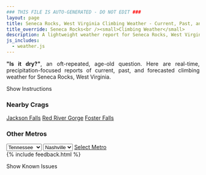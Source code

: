 ```yaml
---
### THIS FILE IS AUTO-GENERATED - DO NOT EDIT ###
layout: page
title: Seneca Rocks, West Virginia Climbing Weather - Current, Past, and Forecasted Report
title_override: Seneca Rocks<br /><small>Climbing Weather</small>
description: A lightweight weather report for Seneca Rocks, West Virginia. Optimized for slow internet connections.
js_includes:
  - weather.js
---
```


<section class="measure center lh-copy f5-ns f6 ph2 mv4" style="text-align: justify;">
<strong>"Is it dry?"</strong>, an oft-repeated, age-old question. Here are real-time,
precipitation-focused reports of current, past, and forecasted climbing weather for Seneca Rocks, West Virginia.
</section>

<p id="settings-toggle" class="mw5 b center tc hover-light-red black-70 pointer">Show Instructions</p>
<section id="settings" class="overflow-hidden" style="display:none;">
    <div class="mv2 ph2 center">
        <div class="fn f6 tc pv2">
            <p class="measure lh-copy center"><strong>Show/hide hourly forecasts</strong> by clicking the desired day.</p>
            <hr class="mw5 p0 mv2 o-60 b0 bt b--light-red light-red bg-light-red">
            <p class="measure lh-copy center"><strong>Current and Past conditions</strong> are measured by the nearest weather station. <strong>Forecast conditions</strong> are calculated and polled separately.</p>
            <hr class="mw5 p0 mv2 o-60 b0 bt b--light-red light-red bg-light-red">
            <p class="measure lh-copy center"><strong>Having issues?</strong> Try <a id="clear-cache" class="no-underline relative fancy-link light-red hover-light-red" href="#">clearing the local cache</a>.</p>
            <hr class="mw5 p0 mv2 o-60 b0 bt b--light-red light-red bg-light-red">
            <p class="measure lh-copy center">Weather data sourced from <a class="no-underline fancy-link relative light-red" target="_blank" href="https://www.weather.gov/documentation/services-web-api">weather.gov</a>.</p>
        </div>
    </div>
</section>
<section id="weather" data-crag="seneca-rocks-west-virginia" class="mv4-ns mv3 ph2 center"></section>
<section id="nearby" class="tc lh-copy">
  <h3>Nearby Crags</h3>
<a class="nowrap no-underline fancy-link relative light-red mh3" href="/crags/jackson-falls-illinois-weather.html">Jackson Falls</a>
<a class="nowrap no-underline fancy-link relative light-red mh3" href="/crags/red-river-gorge-kentucky-weather.html">Red River Gorge</a>
<a class="nowrap no-underline fancy-link relative light-red mh3" href="/crags/foster-falls-tennessee-weather.html">Foster Falls</a>
</section>
<section id="nearby" class="tc lh-copy">
  <h3>Other Metros</h3>
  <select class="ma1 bg-near-white pa2" id="stateSel">
    <option value="Texas">Texas</option>
    <option value="Washington">Washington</option>
    <option value="Colorado">Colorado</option>
    <option value="Tennessee" selected>Tennessee</option>
    <option value="Utah">Utah</option>
    <option value="California">California</option>
  </select>
  <select class="ma1 bg-near-white pa2" id="citySel">
    <option value="Nashville" selected>Nashville</option>
  </select>
  <a id="selectMetro" class="f6 link dim ph3 pv2 ma1 dib white bg-light-red" href="/crags/nashville-tennessee-weather.html">Select Metro</a>
  <script>
    var states = [];
    states["Texas"] = "Austin"
    states["Washington"] = "Seattle"
    states["Colorado"] = "Denver"
    states["Tennessee"] = "Nashville"
    states["Utah"] = "Salt Lake City"
    states["California"] = "San Francisco|Los Angeles"
  </script>
</section>
{% include feedback.html %}
<p id="issues-toggle" class="mw5 b center tc hover-light-red black-70 pointer">Show Known Issues</p>
<section id="issues" class="overflow-hidden tc f6">
</section>

<script>
  var weekly_LWX_14_57 = {"updated":"2022-10-02T08:29:59+00:00","units":"us","forecastGenerator":"BaselineForecastGenerator","generatedAt":"2022-10-02T08:43:01+00:00","updateTime":"2022-10-02T08:29:59+00:00","validTimes":"2022-10-02T02:00:00+00:00/P7DT23H","elevation":{"unitCode":"wmoUnit:m","value":631.8504},"periods":[{"number":1,"name":"Overnight","startTime":"2022-10-02T04:00:00-04:00","endTime":"2022-10-02T06:00:00-04:00","isDaytime":false,"temperature":48,"temperatureUnit":"F","temperatureTrend":null,"windSpeed":"7 mph","windDirection":"NE","icon":"https://api.weather.gov/icons/land/night/rain_showers,90?size=medium","shortForecast":"Rain Showers","detailedForecast":"Rain showers and drizzle and areas of fog. Cloudy, with a low around 48. Northeast wind around 7 mph. Chance of precipitation is 90%. New rainfall amounts between a quarter and half of an inch possible."},{"number":2,"name":"Sunday","startTime":"2022-10-02T06:00:00-04:00","endTime":"2022-10-02T18:00:00-04:00","isDaytime":true,"temperature":50,"temperatureUnit":"F","temperatureTrend":null,"windSpeed":"6 to 13 mph","windDirection":"NE","icon":"https://api.weather.gov/icons/land/day/rain_showers,90/rain_showers,80?size=medium","shortForecast":"Rain Showers","detailedForecast":"Rain showers and areas of fog before 5pm, then patchy fog and scattered rain showers. Cloudy, with a high near 50. Northeast wind 6 to 13 mph, with gusts as high as 23 mph. Chance of precipitation is 90%. New rainfall amounts between three quarters and one inch possible."},{"number":3,"name":"Sunday Night","startTime":"2022-10-02T18:00:00-04:00","endTime":"2022-10-03T06:00:00-04:00","isDaytime":false,"temperature":43,"temperatureUnit":"F","temperatureTrend":null,"windSpeed":"7 to 12 mph","windDirection":"NE","icon":"https://api.weather.gov/icons/land/night/rain_showers,50/rain_showers,30?size=medium","shortForecast":"Patchy Fog","detailedForecast":"Patchy fog and scattered rain showers before 5am. Mostly cloudy, with a low around 43. Northeast wind 7 to 12 mph, with gusts as high as 23 mph. Chance of precipitation is 50%. New rainfall amounts between a tenth and quarter of an inch possible."},{"number":4,"name":"Monday","startTime":"2022-10-03T06:00:00-04:00","endTime":"2022-10-03T18:00:00-04:00","isDaytime":true,"temperature":55,"temperatureUnit":"F","temperatureTrend":null,"windSpeed":"7 to 10 mph","windDirection":"NE","icon":"https://api.weather.gov/icons/land/day/rain_showers,20?size=medium","shortForecast":"Isolated Rain Showers","detailedForecast":"Isolated rain showers after 7am. Partly sunny, with a high near 55. Northeast wind 7 to 10 mph. Chance of precipitation is 20%. New rainfall amounts less than a tenth of an inch possible."},{"number":5,"name":"Monday Night","startTime":"2022-10-03T18:00:00-04:00","endTime":"2022-10-04T06:00:00-04:00","isDaytime":false,"temperature":39,"temperatureUnit":"F","temperatureTrend":null,"windSpeed":"2 to 7 mph","windDirection":"N","icon":"https://api.weather.gov/icons/land/night/rain_showers,20/sct?size=medium","shortForecast":"Isolated Rain Showers then Partly Cloudy","detailedForecast":"Isolated rain showers before 8pm. Partly cloudy, with a low around 39. North wind 2 to 7 mph. Chance of precipitation is 20%."},{"number":6,"name":"Tuesday","startTime":"2022-10-04T06:00:00-04:00","endTime":"2022-10-04T18:00:00-04:00","isDaytime":true,"temperature":55,"temperatureUnit":"F","temperatureTrend":null,"windSpeed":"2 to 7 mph","windDirection":"N","icon":"https://api.weather.gov/icons/land/day/bkn?size=medium","shortForecast":"Partly Sunny","detailedForecast":"Partly sunny, with a high near 55."},{"number":7,"name":"Tuesday Night","startTime":"2022-10-04T18:00:00-04:00","endTime":"2022-10-05T06:00:00-04:00","isDaytime":false,"temperature":38,"temperatureUnit":"F","temperatureTrend":null,"windSpeed":"6 mph","windDirection":"NW","icon":"https://api.weather.gov/icons/land/night/sct?size=medium","shortForecast":"Partly Cloudy","detailedForecast":"Partly cloudy, with a low around 38."},{"number":8,"name":"Wednesday","startTime":"2022-10-05T06:00:00-04:00","endTime":"2022-10-05T18:00:00-04:00","isDaytime":true,"temperature":66,"temperatureUnit":"F","temperatureTrend":null,"windSpeed":"2 to 6 mph","windDirection":"NW","icon":"https://api.weather.gov/icons/land/day/skc?size=medium","shortForecast":"Sunny","detailedForecast":"Sunny, with a high near 66."},{"number":9,"name":"Wednesday Night","startTime":"2022-10-05T18:00:00-04:00","endTime":"2022-10-06T06:00:00-04:00","isDaytime":false,"temperature":43,"temperatureUnit":"F","temperatureTrend":null,"windSpeed":"6 mph","windDirection":"W","icon":"https://api.weather.gov/icons/land/night/few?size=medium","shortForecast":"Mostly Clear","detailedForecast":"Mostly clear, with a low around 43."},{"number":10,"name":"Thursday","startTime":"2022-10-06T06:00:00-04:00","endTime":"2022-10-06T18:00:00-04:00","isDaytime":true,"temperature":70,"temperatureUnit":"F","temperatureTrend":null,"windSpeed":"6 mph","windDirection":"SW","icon":"https://api.weather.gov/icons/land/day/sct?size=medium","shortForecast":"Mostly Sunny","detailedForecast":"Mostly sunny, with a high near 70."},{"number":11,"name":"Thursday Night","startTime":"2022-10-06T18:00:00-04:00","endTime":"2022-10-07T06:00:00-04:00","isDaytime":false,"temperature":47,"temperatureUnit":"F","temperatureTrend":null,"windSpeed":"6 mph","windDirection":"W","icon":"https://api.weather.gov/icons/land/night/sct?size=medium","shortForecast":"Partly Cloudy","detailedForecast":"Partly cloudy, with a low around 47."},{"number":12,"name":"Friday","startTime":"2022-10-07T06:00:00-04:00","endTime":"2022-10-07T18:00:00-04:00","isDaytime":true,"temperature":61,"temperatureUnit":"F","temperatureTrend":null,"windSpeed":"6 to 12 mph","windDirection":"W","icon":"https://api.weather.gov/icons/land/day/sct/rain_showers?size=medium","shortForecast":"Mostly Sunny then Slight Chance Rain Showers","detailedForecast":"A slight chance of rain showers after 2pm. Mostly sunny, with a high near 61."},{"number":13,"name":"Friday Night","startTime":"2022-10-07T18:00:00-04:00","endTime":"2022-10-08T06:00:00-04:00","isDaytime":false,"temperature":37,"temperatureUnit":"F","temperatureTrend":null,"windSpeed":"6 to 10 mph","windDirection":"NW","icon":"https://api.weather.gov/icons/land/night/rain_showers/sct?size=medium","shortForecast":"Slight Chance Rain Showers then Partly Cloudy","detailedForecast":"A slight chance of rain showers before 8pm. Partly cloudy, with a low around 37."},{"number":14,"name":"Saturday","startTime":"2022-10-08T06:00:00-04:00","endTime":"2022-10-08T18:00:00-04:00","isDaytime":true,"temperature":53,"temperatureUnit":"F","temperatureTrend":null,"windSpeed":"6 to 10 mph","windDirection":"NW","icon":"https://api.weather.gov/icons/land/day/sct?size=medium","shortForecast":"Mostly Sunny","detailedForecast":"Mostly sunny, with a high near 53."}]}
  var hourly_LWX_14_57 = {"@context":["https://geojson.org/geojson-ld/geojson-context.jsonld",{"@version":"1.1","wx":"https://api.weather.gov/ontology#","geo":"http://www.opengis.net/ont/geosparql#","unit":"http://codes.wmo.int/common/unit/","@vocab":"https://api.weather.gov/ontology#"}],"type":"Feature","geometry":{"type":"Polygon","coordinates":[[[-79.3972496,38.8393141],[-79.40051389999999,38.8173131],[-79.37227449999999,38.8147678],[-79.36900429999999,38.8367685],[-79.3972496,38.8393141]]]},"properties":{"updated":"2022-10-02T08:29:59+00:00","units":"us","forecastGenerator":"HourlyForecastGenerator","generatedAt":"2022-10-02T08:43:02+00:00","updateTime":"2022-10-02T08:29:59+00:00","validTimes":"2022-10-02T02:00:00+00:00/P7DT23H","elevation":{"unitCode":"wmoUnit:m","value":631.8504},"periods":[{"number":1,"name":"","startTime":"2022-10-02T04:00:00-04:00","endTime":"2022-10-02T05:00:00-04:00","isDaytime":false,"temperature":49,"temperatureUnit":"F","temperatureTrend":null,"windSpeed":"7 mph","windDirection":"NE","icon":"https://api.weather.gov/icons/land/night/rain_showers,90?size=small","shortForecast":"Rain Showers","detailedForecast":""},{"number":2,"name":"","startTime":"2022-10-02T05:00:00-04:00","endTime":"2022-10-02T06:00:00-04:00","isDaytime":false,"temperature":49,"temperatureUnit":"F","temperatureTrend":null,"windSpeed":"6 mph","windDirection":"NE","icon":"https://api.weather.gov/icons/land/night/rain_showers,90?size=small","shortForecast":"Rain Showers","detailedForecast":""},{"number":3,"name":"","startTime":"2022-10-02T06:00:00-04:00","endTime":"2022-10-02T07:00:00-04:00","isDaytime":true,"temperature":48,"temperatureUnit":"F","temperatureTrend":null,"windSpeed":"6 mph","windDirection":"NE","icon":"https://api.weather.gov/icons/land/day/rain_showers,90?size=small","shortForecast":"Rain Showers","detailedForecast":""},{"number":4,"name":"","startTime":"2022-10-02T07:00:00-04:00","endTime":"2022-10-02T08:00:00-04:00","isDaytime":true,"temperature":49,"temperatureUnit":"F","temperatureTrend":null,"windSpeed":"6 mph","windDirection":"NE","icon":"https://api.weather.gov/icons/land/day/rain_showers,90?size=small","shortForecast":"Rain Showers","detailedForecast":""},{"number":5,"name":"","startTime":"2022-10-02T08:00:00-04:00","endTime":"2022-10-02T09:00:00-04:00","isDaytime":true,"temperature":49,"temperatureUnit":"F","temperatureTrend":null,"windSpeed":"8 mph","windDirection":"NE","icon":"https://api.weather.gov/icons/land/day/rain_showers,90?size=small","shortForecast":"Rain Showers","detailedForecast":""},{"number":6,"name":"","startTime":"2022-10-02T09:00:00-04:00","endTime":"2022-10-02T10:00:00-04:00","isDaytime":true,"temperature":49,"temperatureUnit":"F","temperatureTrend":null,"windSpeed":"9 mph","windDirection":"NE","icon":"https://api.weather.gov/icons/land/day/rain_showers,90?size=small","shortForecast":"Rain Showers","detailedForecast":""},{"number":7,"name":"","startTime":"2022-10-02T10:00:00-04:00","endTime":"2022-10-02T11:00:00-04:00","isDaytime":true,"temperature":50,"temperatureUnit":"F","temperatureTrend":null,"windSpeed":"10 mph","windDirection":"NE","icon":"https://api.weather.gov/icons/land/day/rain_showers,90?size=small","shortForecast":"Rain Showers","detailedForecast":""},{"number":8,"name":"","startTime":"2022-10-02T11:00:00-04:00","endTime":"2022-10-02T12:00:00-04:00","isDaytime":true,"temperature":50,"temperatureUnit":"F","temperatureTrend":null,"windSpeed":"12 mph","windDirection":"NE","icon":"https://api.weather.gov/icons/land/day/rain_showers,80?size=small","shortForecast":"Rain Showers","detailedForecast":""},{"number":9,"name":"","startTime":"2022-10-02T12:00:00-04:00","endTime":"2022-10-02T13:00:00-04:00","isDaytime":true,"temperature":50,"temperatureUnit":"F","temperatureTrend":null,"windSpeed":"13 mph","windDirection":"NE","icon":"https://api.weather.gov/icons/land/day/rain_showers,80?size=small","shortForecast":"Rain Showers","detailedForecast":""},{"number":10,"name":"","startTime":"2022-10-02T13:00:00-04:00","endTime":"2022-10-02T14:00:00-04:00","isDaytime":true,"temperature":50,"temperatureUnit":"F","temperatureTrend":null,"windSpeed":"13 mph","windDirection":"NE","icon":"https://api.weather.gov/icons/land/day/rain_showers,80?size=small","shortForecast":"Rain Showers","detailedForecast":""},{"number":11,"name":"","startTime":"2022-10-02T14:00:00-04:00","endTime":"2022-10-02T15:00:00-04:00","isDaytime":true,"temperature":49,"temperatureUnit":"F","temperatureTrend":null,"windSpeed":"13 mph","windDirection":"NE","icon":"https://api.weather.gov/icons/land/day/rain_showers,80?size=small","shortForecast":"Rain Showers","detailedForecast":""},{"number":12,"name":"","startTime":"2022-10-02T15:00:00-04:00","endTime":"2022-10-02T16:00:00-04:00","isDaytime":true,"temperature":49,"temperatureUnit":"F","temperatureTrend":null,"windSpeed":"13 mph","windDirection":"NE","icon":"https://api.weather.gov/icons/land/day/rain_showers,70?size=small","shortForecast":"Chance Rain Showers","detailedForecast":""},{"number":13,"name":"","startTime":"2022-10-02T16:00:00-04:00","endTime":"2022-10-02T17:00:00-04:00","isDaytime":true,"temperature":50,"temperatureUnit":"F","temperatureTrend":null,"windSpeed":"13 mph","windDirection":"NE","icon":"https://api.weather.gov/icons/land/day/rain_showers,60?size=small","shortForecast":"Chance Rain Showers","detailedForecast":""},{"number":14,"name":"","startTime":"2022-10-02T17:00:00-04:00","endTime":"2022-10-02T18:00:00-04:00","isDaytime":true,"temperature":49,"temperatureUnit":"F","temperatureTrend":null,"windSpeed":"13 mph","windDirection":"NE","icon":"https://api.weather.gov/icons/land/day/rain_showers,50?size=small","shortForecast":"Patchy Fog","detailedForecast":""},{"number":15,"name":"","startTime":"2022-10-02T18:00:00-04:00","endTime":"2022-10-02T19:00:00-04:00","isDaytime":false,"temperature":50,"temperatureUnit":"F","temperatureTrend":null,"windSpeed":"12 mph","windDirection":"NE","icon":"https://api.weather.gov/icons/land/night/rain_showers?size=small","shortForecast":"Patchy Fog","detailedForecast":""},{"number":16,"name":"","startTime":"2022-10-02T19:00:00-04:00","endTime":"2022-10-02T20:00:00-04:00","isDaytime":false,"temperature":48,"temperatureUnit":"F","temperatureTrend":null,"windSpeed":"10 mph","windDirection":"NE","icon":"https://api.weather.gov/icons/land/night/rain_showers?size=small","shortForecast":"Patchy Fog","detailedForecast":""},{"number":17,"name":"","startTime":"2022-10-02T20:00:00-04:00","endTime":"2022-10-02T21:00:00-04:00","isDaytime":false,"temperature":48,"temperatureUnit":"F","temperatureTrend":null,"windSpeed":"10 mph","windDirection":"NE","icon":"https://api.weather.gov/icons/land/night/rain_showers?size=small","shortForecast":"Patchy Fog","detailedForecast":""},{"number":18,"name":"","startTime":"2022-10-02T21:00:00-04:00","endTime":"2022-10-02T22:00:00-04:00","isDaytime":false,"temperature":46,"temperatureUnit":"F","temperatureTrend":null,"windSpeed":"9 mph","windDirection":"NE","icon":"https://api.weather.gov/icons/land/night/rain_showers?size=small","shortForecast":"Patchy Fog","detailedForecast":""},{"number":19,"name":"","startTime":"2022-10-02T22:00:00-04:00","endTime":"2022-10-02T23:00:00-04:00","isDaytime":false,"temperature":47,"temperatureUnit":"F","temperatureTrend":null,"windSpeed":"9 mph","windDirection":"NE","icon":"https://api.weather.gov/icons/land/night/rain_showers?size=small","shortForecast":"Patchy Fog","detailedForecast":""},{"number":20,"name":"","startTime":"2022-10-02T23:00:00-04:00","endTime":"2022-10-03T00:00:00-04:00","isDaytime":false,"temperature":47,"temperatureUnit":"F","temperatureTrend":null,"windSpeed":"9 mph","windDirection":"NE","icon":"https://api.weather.gov/icons/land/night/rain_showers?size=small","shortForecast":"Patchy Fog","detailedForecast":""},{"number":21,"name":"","startTime":"2022-10-03T00:00:00-04:00","endTime":"2022-10-03T01:00:00-04:00","isDaytime":false,"temperature":46,"temperatureUnit":"F","temperatureTrend":null,"windSpeed":"9 mph","windDirection":"NE","icon":"https://api.weather.gov/icons/land/night/rain_showers?size=small","shortForecast":"Patchy Fog","detailedForecast":""},{"number":22,"name":"","startTime":"2022-10-03T01:00:00-04:00","endTime":"2022-10-03T02:00:00-04:00","isDaytime":false,"temperature":46,"temperatureUnit":"F","temperatureTrend":null,"windSpeed":"8 mph","windDirection":"NE","icon":"https://api.weather.gov/icons/land/night/rain_showers?size=small","shortForecast":"Patchy Fog","detailedForecast":""},{"number":23,"name":"","startTime":"2022-10-03T02:00:00-04:00","endTime":"2022-10-03T03:00:00-04:00","isDaytime":false,"temperature":45,"temperatureUnit":"F","temperatureTrend":null,"windSpeed":"8 mph","windDirection":"NE","icon":"https://api.weather.gov/icons/land/night/rain_showers?size=small","shortForecast":"Patchy Fog","detailedForecast":""},{"number":24,"name":"","startTime":"2022-10-03T03:00:00-04:00","endTime":"2022-10-03T04:00:00-04:00","isDaytime":false,"temperature":44,"temperatureUnit":"F","temperatureTrend":null,"windSpeed":"7 mph","windDirection":"NE","icon":"https://api.weather.gov/icons/land/night/rain_showers?size=small","shortForecast":"Isolated Rain Showers","detailedForecast":""},{"number":25,"name":"","startTime":"2022-10-03T04:00:00-04:00","endTime":"2022-10-03T05:00:00-04:00","isDaytime":false,"temperature":44,"temperatureUnit":"F","temperatureTrend":null,"windSpeed":"7 mph","windDirection":"NE","icon":"https://api.weather.gov/icons/land/night/rain_showers?size=small","shortForecast":"Isolated Rain Showers","detailedForecast":""},{"number":26,"name":"","startTime":"2022-10-03T05:00:00-04:00","endTime":"2022-10-03T06:00:00-04:00","isDaytime":false,"temperature":43,"temperatureUnit":"F","temperatureTrend":null,"windSpeed":"7 mph","windDirection":"NE","icon":"https://api.weather.gov/icons/land/night/bkn?size=small","shortForecast":"Mostly Cloudy","detailedForecast":""},{"number":27,"name":"","startTime":"2022-10-03T06:00:00-04:00","endTime":"2022-10-03T07:00:00-04:00","isDaytime":true,"temperature":44,"temperatureUnit":"F","temperatureTrend":null,"windSpeed":"7 mph","windDirection":"NE","icon":"https://api.weather.gov/icons/land/day/bkn?size=small","shortForecast":"Partly Sunny","detailedForecast":""},{"number":28,"name":"","startTime":"2022-10-03T07:00:00-04:00","endTime":"2022-10-03T08:00:00-04:00","isDaytime":true,"temperature":43,"temperatureUnit":"F","temperatureTrend":null,"windSpeed":"7 mph","windDirection":"NE","icon":"https://api.weather.gov/icons/land/day/rain_showers?size=small","shortForecast":"Isolated Rain Showers","detailedForecast":""},{"number":29,"name":"","startTime":"2022-10-03T08:00:00-04:00","endTime":"2022-10-03T09:00:00-04:00","isDaytime":true,"temperature":43,"temperatureUnit":"F","temperatureTrend":null,"windSpeed":"7 mph","windDirection":"NE","icon":"https://api.weather.gov/icons/land/day/rain_showers?size=small","shortForecast":"Isolated Rain Showers","detailedForecast":""},{"number":30,"name":"","startTime":"2022-10-03T09:00:00-04:00","endTime":"2022-10-03T10:00:00-04:00","isDaytime":true,"temperature":45,"temperatureUnit":"F","temperatureTrend":null,"windSpeed":"7 mph","windDirection":"NE","icon":"https://api.weather.gov/icons/land/day/rain_showers?size=small","shortForecast":"Isolated Rain Showers","detailedForecast":""},{"number":31,"name":"","startTime":"2022-10-03T10:00:00-04:00","endTime":"2022-10-03T11:00:00-04:00","isDaytime":true,"temperature":48,"temperatureUnit":"F","temperatureTrend":null,"windSpeed":"7 mph","windDirection":"NE","icon":"https://api.weather.gov/icons/land/day/rain_showers?size=small","shortForecast":"Isolated Rain Showers","detailedForecast":""},{"number":32,"name":"","startTime":"2022-10-03T11:00:00-04:00","endTime":"2022-10-03T12:00:00-04:00","isDaytime":true,"temperature":51,"temperatureUnit":"F","temperatureTrend":null,"windSpeed":"8 mph","windDirection":"NE","icon":"https://api.weather.gov/icons/land/day/rain_showers?size=small","shortForecast":"Isolated Rain Showers","detailedForecast":""},{"number":33,"name":"","startTime":"2022-10-03T12:00:00-04:00","endTime":"2022-10-03T13:00:00-04:00","isDaytime":true,"temperature":53,"temperatureUnit":"F","temperatureTrend":null,"windSpeed":"9 mph","windDirection":"NE","icon":"https://api.weather.gov/icons/land/day/rain_showers?size=small","shortForecast":"Isolated Rain Showers","detailedForecast":""},{"number":34,"name":"","startTime":"2022-10-03T13:00:00-04:00","endTime":"2022-10-03T14:00:00-04:00","isDaytime":true,"temperature":54,"temperatureUnit":"F","temperatureTrend":null,"windSpeed":"9 mph","windDirection":"NE","icon":"https://api.weather.gov/icons/land/day/rain_showers?size=small","shortForecast":"Isolated Rain Showers","detailedForecast":""},{"number":35,"name":"","startTime":"2022-10-03T14:00:00-04:00","endTime":"2022-10-03T15:00:00-04:00","isDaytime":true,"temperature":55,"temperatureUnit":"F","temperatureTrend":null,"windSpeed":"10 mph","windDirection":"NE","icon":"https://api.weather.gov/icons/land/day/rain_showers?size=small","shortForecast":"Isolated Rain Showers","detailedForecast":""},{"number":36,"name":"","startTime":"2022-10-03T15:00:00-04:00","endTime":"2022-10-03T16:00:00-04:00","isDaytime":true,"temperature":55,"temperatureUnit":"F","temperatureTrend":null,"windSpeed":"9 mph","windDirection":"NE","icon":"https://api.weather.gov/icons/land/day/rain_showers?size=small","shortForecast":"Isolated Rain Showers","detailedForecast":""},{"number":37,"name":"","startTime":"2022-10-03T16:00:00-04:00","endTime":"2022-10-03T17:00:00-04:00","isDaytime":true,"temperature":55,"temperatureUnit":"F","temperatureTrend":null,"windSpeed":"9 mph","windDirection":"NE","icon":"https://api.weather.gov/icons/land/day/rain_showers?size=small","shortForecast":"Isolated Rain Showers","detailedForecast":""},{"number":38,"name":"","startTime":"2022-10-03T17:00:00-04:00","endTime":"2022-10-03T18:00:00-04:00","isDaytime":true,"temperature":54,"temperatureUnit":"F","temperatureTrend":null,"windSpeed":"8 mph","windDirection":"NE","icon":"https://api.weather.gov/icons/land/day/rain_showers?size=small","shortForecast":"Isolated Rain Showers","detailedForecast":""},{"number":39,"name":"","startTime":"2022-10-03T18:00:00-04:00","endTime":"2022-10-03T19:00:00-04:00","isDaytime":false,"temperature":52,"temperatureUnit":"F","temperatureTrend":null,"windSpeed":"7 mph","windDirection":"NE","icon":"https://api.weather.gov/icons/land/night/rain_showers?size=small","shortForecast":"Isolated Rain Showers","detailedForecast":""},{"number":40,"name":"","startTime":"2022-10-03T19:00:00-04:00","endTime":"2022-10-03T20:00:00-04:00","isDaytime":false,"temperature":49,"temperatureUnit":"F","temperatureTrend":null,"windSpeed":"6 mph","windDirection":"NE","icon":"https://api.weather.gov/icons/land/night/rain_showers?size=small","shortForecast":"Isolated Rain Showers","detailedForecast":""},{"number":41,"name":"","startTime":"2022-10-03T20:00:00-04:00","endTime":"2022-10-03T21:00:00-04:00","isDaytime":false,"temperature":46,"temperatureUnit":"F","temperatureTrend":null,"windSpeed":"5 mph","windDirection":"NE","icon":"https://api.weather.gov/icons/land/night/sct?size=small","shortForecast":"Partly Cloudy","detailedForecast":""},{"number":42,"name":"","startTime":"2022-10-03T21:00:00-04:00","endTime":"2022-10-03T22:00:00-04:00","isDaytime":false,"temperature":44,"temperatureUnit":"F","temperatureTrend":null,"windSpeed":"3 mph","windDirection":"NE","icon":"https://api.weather.gov/icons/land/night/sct?size=small","shortForecast":"Partly Cloudy","detailedForecast":""},{"number":43,"name":"","startTime":"2022-10-03T22:00:00-04:00","endTime":"2022-10-03T23:00:00-04:00","isDaytime":false,"temperature":43,"temperatureUnit":"F","temperatureTrend":null,"windSpeed":"3 mph","windDirection":"NE","icon":"https://api.weather.gov/icons/land/night/sct?size=small","shortForecast":"Partly Cloudy","detailedForecast":""},{"number":44,"name":"","startTime":"2022-10-03T23:00:00-04:00","endTime":"2022-10-04T00:00:00-04:00","isDaytime":false,"temperature":42,"temperatureUnit":"F","temperatureTrend":null,"windSpeed":"3 mph","windDirection":"NE","icon":"https://api.weather.gov/icons/land/night/sct?size=small","shortForecast":"Partly Cloudy","detailedForecast":""},{"number":45,"name":"","startTime":"2022-10-04T00:00:00-04:00","endTime":"2022-10-04T01:00:00-04:00","isDaytime":false,"temperature":41,"temperatureUnit":"F","temperatureTrend":null,"windSpeed":"2 mph","windDirection":"N","icon":"https://api.weather.gov/icons/land/night/sct?size=small","shortForecast":"Partly Cloudy","detailedForecast":""},{"number":46,"name":"","startTime":"2022-10-04T01:00:00-04:00","endTime":"2022-10-04T02:00:00-04:00","isDaytime":false,"temperature":40,"temperatureUnit":"F","temperatureTrend":null,"windSpeed":"2 mph","windDirection":"N","icon":"https://api.weather.gov/icons/land/night/sct?size=small","shortForecast":"Partly Cloudy","detailedForecast":""},{"number":47,"name":"","startTime":"2022-10-04T02:00:00-04:00","endTime":"2022-10-04T03:00:00-04:00","isDaytime":false,"temperature":40,"temperatureUnit":"F","temperatureTrend":null,"windSpeed":"2 mph","windDirection":"N","icon":"https://api.weather.gov/icons/land/night/sct?size=small","shortForecast":"Partly Cloudy","detailedForecast":""},{"number":48,"name":"","startTime":"2022-10-04T03:00:00-04:00","endTime":"2022-10-04T04:00:00-04:00","isDaytime":false,"temperature":39,"temperatureUnit":"F","temperatureTrend":null,"windSpeed":"2 mph","windDirection":"N","icon":"https://api.weather.gov/icons/land/night/sct?size=small","shortForecast":"Partly Cloudy","detailedForecast":""},{"number":49,"name":"","startTime":"2022-10-04T04:00:00-04:00","endTime":"2022-10-04T05:00:00-04:00","isDaytime":false,"temperature":39,"temperatureUnit":"F","temperatureTrend":null,"windSpeed":"2 mph","windDirection":"N","icon":"https://api.weather.gov/icons/land/night/bkn?size=small","shortForecast":"Mostly Cloudy","detailedForecast":""},{"number":50,"name":"","startTime":"2022-10-04T05:00:00-04:00","endTime":"2022-10-04T06:00:00-04:00","isDaytime":false,"temperature":39,"temperatureUnit":"F","temperatureTrend":null,"windSpeed":"2 mph","windDirection":"N","icon":"https://api.weather.gov/icons/land/night/bkn?size=small","shortForecast":"Mostly Cloudy","detailedForecast":""},{"number":51,"name":"","startTime":"2022-10-04T06:00:00-04:00","endTime":"2022-10-04T07:00:00-04:00","isDaytime":true,"temperature":39,"temperatureUnit":"F","temperatureTrend":null,"windSpeed":"2 mph","windDirection":"N","icon":"https://api.weather.gov/icons/land/day/bkn?size=small","shortForecast":"Partly Sunny","detailedForecast":""},{"number":52,"name":"","startTime":"2022-10-04T07:00:00-04:00","endTime":"2022-10-04T08:00:00-04:00","isDaytime":true,"temperature":39,"temperatureUnit":"F","temperatureTrend":null,"windSpeed":"2 mph","windDirection":"N","icon":"https://api.weather.gov/icons/land/day/bkn?size=small","shortForecast":"Partly Sunny","detailedForecast":""},{"number":53,"name":"","startTime":"2022-10-04T08:00:00-04:00","endTime":"2022-10-04T09:00:00-04:00","isDaytime":true,"temperature":40,"temperatureUnit":"F","temperatureTrend":null,"windSpeed":"2 mph","windDirection":"N","icon":"https://api.weather.gov/icons/land/day/bkn?size=small","shortForecast":"Partly Sunny","detailedForecast":""},{"number":54,"name":"","startTime":"2022-10-04T09:00:00-04:00","endTime":"2022-10-04T10:00:00-04:00","isDaytime":true,"temperature":44,"temperatureUnit":"F","temperatureTrend":null,"windSpeed":"3 mph","windDirection":"N","icon":"https://api.weather.gov/icons/land/day/bkn?size=small","shortForecast":"Partly Sunny","detailedForecast":""},{"number":55,"name":"","startTime":"2022-10-04T10:00:00-04:00","endTime":"2022-10-04T11:00:00-04:00","isDaytime":true,"temperature":49,"temperatureUnit":"F","temperatureTrend":null,"windSpeed":"6 mph","windDirection":"N","icon":"https://api.weather.gov/icons/land/day/bkn?size=small","shortForecast":"Partly Sunny","detailedForecast":""},{"number":56,"name":"","startTime":"2022-10-04T11:00:00-04:00","endTime":"2022-10-04T12:00:00-04:00","isDaytime":true,"temperature":53,"temperatureUnit":"F","temperatureTrend":null,"windSpeed":"7 mph","windDirection":"N","icon":"https://api.weather.gov/icons/land/day/bkn?size=small","shortForecast":"Partly Sunny","detailedForecast":""},{"number":57,"name":"","startTime":"2022-10-04T12:00:00-04:00","endTime":"2022-10-04T13:00:00-04:00","isDaytime":true,"temperature":55,"temperatureUnit":"F","temperatureTrend":null,"windSpeed":"7 mph","windDirection":"N","icon":"https://api.weather.gov/icons/land/day/bkn?size=small","shortForecast":"Partly Sunny","detailedForecast":""},{"number":58,"name":"","startTime":"2022-10-04T13:00:00-04:00","endTime":"2022-10-04T14:00:00-04:00","isDaytime":true,"temperature":55,"temperatureUnit":"F","temperatureTrend":null,"windSpeed":"7 mph","windDirection":"N","icon":"https://api.weather.gov/icons/land/day/bkn?size=small","shortForecast":"Partly Sunny","detailedForecast":""},{"number":59,"name":"","startTime":"2022-10-04T14:00:00-04:00","endTime":"2022-10-04T15:00:00-04:00","isDaytime":true,"temperature":55,"temperatureUnit":"F","temperatureTrend":null,"windSpeed":"7 mph","windDirection":"N","icon":"https://api.weather.gov/icons/land/day/bkn?size=small","shortForecast":"Partly Sunny","detailedForecast":""},{"number":60,"name":"","startTime":"2022-10-04T15:00:00-04:00","endTime":"2022-10-04T16:00:00-04:00","isDaytime":true,"temperature":55,"temperatureUnit":"F","temperatureTrend":null,"windSpeed":"7 mph","windDirection":"N","icon":"https://api.weather.gov/icons/land/day/bkn?size=small","shortForecast":"Partly Sunny","detailedForecast":""},{"number":61,"name":"","startTime":"2022-10-04T16:00:00-04:00","endTime":"2022-10-04T17:00:00-04:00","isDaytime":true,"temperature":55,"temperatureUnit":"F","temperatureTrend":null,"windSpeed":"7 mph","windDirection":"N","icon":"https://api.weather.gov/icons/land/day/bkn?size=small","shortForecast":"Partly Sunny","detailedForecast":""},{"number":62,"name":"","startTime":"2022-10-04T17:00:00-04:00","endTime":"2022-10-04T18:00:00-04:00","isDaytime":true,"temperature":55,"temperatureUnit":"F","temperatureTrend":null,"windSpeed":"7 mph","windDirection":"N","icon":"https://api.weather.gov/icons/land/day/sct?size=small","shortForecast":"Mostly Sunny","detailedForecast":""},{"number":63,"name":"","startTime":"2022-10-04T18:00:00-04:00","endTime":"2022-10-04T19:00:00-04:00","isDaytime":false,"temperature":55,"temperatureUnit":"F","temperatureTrend":null,"windSpeed":"6 mph","windDirection":"N","icon":"https://api.weather.gov/icons/land/night/sct?size=small","shortForecast":"Partly Cloudy","detailedForecast":""},{"number":64,"name":"","startTime":"2022-10-04T19:00:00-04:00","endTime":"2022-10-04T20:00:00-04:00","isDaytime":false,"temperature":54,"temperatureUnit":"F","temperatureTrend":null,"windSpeed":"5 mph","windDirection":"NW","icon":"https://api.weather.gov/icons/land/night/sct?size=small","shortForecast":"Partly Cloudy","detailedForecast":""},{"number":65,"name":"","startTime":"2022-10-04T20:00:00-04:00","endTime":"2022-10-04T21:00:00-04:00","isDaytime":false,"temperature":51,"temperatureUnit":"F","temperatureTrend":null,"windSpeed":"3 mph","windDirection":"NW","icon":"https://api.weather.gov/icons/land/night/sct?size=small","shortForecast":"Partly Cloudy","detailedForecast":""},{"number":66,"name":"","startTime":"2022-10-04T21:00:00-04:00","endTime":"2022-10-04T22:00:00-04:00","isDaytime":false,"temperature":49,"temperatureUnit":"F","temperatureTrend":null,"windSpeed":"3 mph","windDirection":"NW","icon":"https://api.weather.gov/icons/land/night/sct?size=small","shortForecast":"Partly Cloudy","detailedForecast":""},{"number":67,"name":"","startTime":"2022-10-04T22:00:00-04:00","endTime":"2022-10-04T23:00:00-04:00","isDaytime":false,"temperature":47,"temperatureUnit":"F","temperatureTrend":null,"windSpeed":"3 mph","windDirection":"NW","icon":"https://api.weather.gov/icons/land/night/sct?size=small","shortForecast":"Partly Cloudy","detailedForecast":""},{"number":68,"name":"","startTime":"2022-10-04T23:00:00-04:00","endTime":"2022-10-05T00:00:00-04:00","isDaytime":false,"temperature":45,"temperatureUnit":"F","temperatureTrend":null,"windSpeed":"3 mph","windDirection":"NW","icon":"https://api.weather.gov/icons/land/night/sct?size=small","shortForecast":"Partly Cloudy","detailedForecast":""},{"number":69,"name":"","startTime":"2022-10-05T00:00:00-04:00","endTime":"2022-10-05T01:00:00-04:00","isDaytime":false,"temperature":43,"temperatureUnit":"F","temperatureTrend":null,"windSpeed":"3 mph","windDirection":"NW","icon":"https://api.weather.gov/icons/land/night/sct?size=small","shortForecast":"Partly Cloudy","detailedForecast":""},{"number":70,"name":"","startTime":"2022-10-05T01:00:00-04:00","endTime":"2022-10-05T02:00:00-04:00","isDaytime":false,"temperature":42,"temperatureUnit":"F","temperatureTrend":null,"windSpeed":"3 mph","windDirection":"NW","icon":"https://api.weather.gov/icons/land/night/few?size=small","shortForecast":"Mostly Clear","detailedForecast":""},{"number":71,"name":"","startTime":"2022-10-05T02:00:00-04:00","endTime":"2022-10-05T03:00:00-04:00","isDaytime":false,"temperature":41,"temperatureUnit":"F","temperatureTrend":null,"windSpeed":"3 mph","windDirection":"NW","icon":"https://api.weather.gov/icons/land/night/few?size=small","shortForecast":"Mostly Clear","detailedForecast":""},{"number":72,"name":"","startTime":"2022-10-05T03:00:00-04:00","endTime":"2022-10-05T04:00:00-04:00","isDaytime":false,"temperature":40,"temperatureUnit":"F","temperatureTrend":null,"windSpeed":"3 mph","windDirection":"NW","icon":"https://api.weather.gov/icons/land/night/few?size=small","shortForecast":"Mostly Clear","detailedForecast":""},{"number":73,"name":"","startTime":"2022-10-05T04:00:00-04:00","endTime":"2022-10-05T05:00:00-04:00","isDaytime":false,"temperature":39,"temperatureUnit":"F","temperatureTrend":null,"windSpeed":"3 mph","windDirection":"NW","icon":"https://api.weather.gov/icons/land/night/few?size=small","shortForecast":"Mostly Clear","detailedForecast":""},{"number":74,"name":"","startTime":"2022-10-05T05:00:00-04:00","endTime":"2022-10-05T06:00:00-04:00","isDaytime":false,"temperature":40,"temperatureUnit":"F","temperatureTrend":null,"windSpeed":"3 mph","windDirection":"NW","icon":"https://api.weather.gov/icons/land/night/few?size=small","shortForecast":"Mostly Clear","detailedForecast":""},{"number":75,"name":"","startTime":"2022-10-05T06:00:00-04:00","endTime":"2022-10-05T07:00:00-04:00","isDaytime":true,"temperature":39,"temperatureUnit":"F","temperatureTrend":null,"windSpeed":"5 mph","windDirection":"NW","icon":"https://api.weather.gov/icons/land/day/few?size=small","shortForecast":"Sunny","detailedForecast":""},{"number":76,"name":"","startTime":"2022-10-05T07:00:00-04:00","endTime":"2022-10-05T08:00:00-04:00","isDaytime":true,"temperature":39,"temperatureUnit":"F","temperatureTrend":null,"windSpeed":"5 mph","windDirection":"W","icon":"https://api.weather.gov/icons/land/day/skc?size=small","shortForecast":"Sunny","detailedForecast":""},{"number":77,"name":"","startTime":"2022-10-05T08:00:00-04:00","endTime":"2022-10-05T09:00:00-04:00","isDaytime":true,"temperature":41,"temperatureUnit":"F","temperatureTrend":null,"windSpeed":"2 mph","windDirection":"NW","icon":"https://api.weather.gov/icons/land/day/skc?size=small","shortForecast":"Sunny","detailedForecast":""},{"number":78,"name":"","startTime":"2022-10-05T09:00:00-04:00","endTime":"2022-10-05T10:00:00-04:00","isDaytime":true,"temperature":46,"temperatureUnit":"F","temperatureTrend":null,"windSpeed":"3 mph","windDirection":"NW","icon":"https://api.weather.gov/icons/land/day/skc?size=small","shortForecast":"Sunny","detailedForecast":""},{"number":79,"name":"","startTime":"2022-10-05T10:00:00-04:00","endTime":"2022-10-05T11:00:00-04:00","isDaytime":true,"temperature":52,"temperatureUnit":"F","temperatureTrend":null,"windSpeed":"5 mph","windDirection":"NW","icon":"https://api.weather.gov/icons/land/day/skc?size=small","shortForecast":"Sunny","detailedForecast":""},{"number":80,"name":"","startTime":"2022-10-05T11:00:00-04:00","endTime":"2022-10-05T12:00:00-04:00","isDaytime":true,"temperature":58,"temperatureUnit":"F","temperatureTrend":null,"windSpeed":"6 mph","windDirection":"NW","icon":"https://api.weather.gov/icons/land/day/skc?size=small","shortForecast":"Sunny","detailedForecast":""},{"number":81,"name":"","startTime":"2022-10-05T12:00:00-04:00","endTime":"2022-10-05T13:00:00-04:00","isDaytime":true,"temperature":62,"temperatureUnit":"F","temperatureTrend":null,"windSpeed":"6 mph","windDirection":"NW","icon":"https://api.weather.gov/icons/land/day/skc?size=small","shortForecast":"Sunny","detailedForecast":""},{"number":82,"name":"","startTime":"2022-10-05T13:00:00-04:00","endTime":"2022-10-05T14:00:00-04:00","isDaytime":true,"temperature":64,"temperatureUnit":"F","temperatureTrend":null,"windSpeed":"6 mph","windDirection":"N","icon":"https://api.weather.gov/icons/land/day/skc?size=small","shortForecast":"Sunny","detailedForecast":""},{"number":83,"name":"","startTime":"2022-10-05T14:00:00-04:00","endTime":"2022-10-05T15:00:00-04:00","isDaytime":true,"temperature":66,"temperatureUnit":"F","temperatureTrend":null,"windSpeed":"6 mph","windDirection":"N","icon":"https://api.weather.gov/icons/land/day/skc?size=small","shortForecast":"Sunny","detailedForecast":""},{"number":84,"name":"","startTime":"2022-10-05T15:00:00-04:00","endTime":"2022-10-05T16:00:00-04:00","isDaytime":true,"temperature":66,"temperatureUnit":"F","temperatureTrend":null,"windSpeed":"6 mph","windDirection":"N","icon":"https://api.weather.gov/icons/land/day/skc?size=small","shortForecast":"Sunny","detailedForecast":""},{"number":85,"name":"","startTime":"2022-10-05T16:00:00-04:00","endTime":"2022-10-05T17:00:00-04:00","isDaytime":true,"temperature":66,"temperatureUnit":"F","temperatureTrend":null,"windSpeed":"6 mph","windDirection":"NW","icon":"https://api.weather.gov/icons/land/day/skc?size=small","shortForecast":"Sunny","detailedForecast":""},{"number":86,"name":"","startTime":"2022-10-05T17:00:00-04:00","endTime":"2022-10-05T18:00:00-04:00","isDaytime":true,"temperature":64,"temperatureUnit":"F","temperatureTrend":null,"windSpeed":"6 mph","windDirection":"NW","icon":"https://api.weather.gov/icons/land/day/skc?size=small","shortForecast":"Sunny","detailedForecast":""},{"number":87,"name":"","startTime":"2022-10-05T18:00:00-04:00","endTime":"2022-10-05T19:00:00-04:00","isDaytime":false,"temperature":61,"temperatureUnit":"F","temperatureTrend":null,"windSpeed":"6 mph","windDirection":"NW","icon":"https://api.weather.gov/icons/land/night/skc?size=small","shortForecast":"Clear","detailedForecast":""},{"number":88,"name":"","startTime":"2022-10-05T19:00:00-04:00","endTime":"2022-10-05T20:00:00-04:00","isDaytime":false,"temperature":57,"temperatureUnit":"F","temperatureTrend":null,"windSpeed":"5 mph","windDirection":"NW","icon":"https://api.weather.gov/icons/land/night/few?size=small","shortForecast":"Mostly Clear","detailedForecast":""},{"number":89,"name":"","startTime":"2022-10-05T20:00:00-04:00","endTime":"2022-10-05T21:00:00-04:00","isDaytime":false,"temperature":53,"temperatureUnit":"F","temperatureTrend":null,"windSpeed":"5 mph","windDirection":"NW","icon":"https://api.weather.gov/icons/land/night/few?size=small","shortForecast":"Mostly Clear","detailedForecast":""},{"number":90,"name":"","startTime":"2022-10-05T21:00:00-04:00","endTime":"2022-10-05T22:00:00-04:00","isDaytime":false,"temperature":51,"temperatureUnit":"F","temperatureTrend":null,"windSpeed":"5 mph","windDirection":"NW","icon":"https://api.weather.gov/icons/land/night/few?size=small","shortForecast":"Mostly Clear","detailedForecast":""},{"number":91,"name":"","startTime":"2022-10-05T22:00:00-04:00","endTime":"2022-10-05T23:00:00-04:00","isDaytime":false,"temperature":49,"temperatureUnit":"F","temperatureTrend":null,"windSpeed":"3 mph","windDirection":"W","icon":"https://api.weather.gov/icons/land/night/few?size=small","shortForecast":"Mostly Clear","detailedForecast":""},{"number":92,"name":"","startTime":"2022-10-05T23:00:00-04:00","endTime":"2022-10-06T00:00:00-04:00","isDaytime":false,"temperature":48,"temperatureUnit":"F","temperatureTrend":null,"windSpeed":"3 mph","windDirection":"W","icon":"https://api.weather.gov/icons/land/night/few?size=small","shortForecast":"Mostly Clear","detailedForecast":""},{"number":93,"name":"","startTime":"2022-10-06T00:00:00-04:00","endTime":"2022-10-06T01:00:00-04:00","isDaytime":false,"temperature":47,"temperatureUnit":"F","temperatureTrend":null,"windSpeed":"3 mph","windDirection":"W","icon":"https://api.weather.gov/icons/land/night/few?size=small","shortForecast":"Mostly Clear","detailedForecast":""},{"number":94,"name":"","startTime":"2022-10-06T01:00:00-04:00","endTime":"2022-10-06T02:00:00-04:00","isDaytime":false,"temperature":46,"temperatureUnit":"F","temperatureTrend":null,"windSpeed":"3 mph","windDirection":"W","icon":"https://api.weather.gov/icons/land/night/few?size=small","shortForecast":"Mostly Clear","detailedForecast":""},{"number":95,"name":"","startTime":"2022-10-06T02:00:00-04:00","endTime":"2022-10-06T03:00:00-04:00","isDaytime":false,"temperature":45,"temperatureUnit":"F","temperatureTrend":null,"windSpeed":"3 mph","windDirection":"W","icon":"https://api.weather.gov/icons/land/night/few?size=small","shortForecast":"Mostly Clear","detailedForecast":""},{"number":96,"name":"","startTime":"2022-10-06T03:00:00-04:00","endTime":"2022-10-06T04:00:00-04:00","isDaytime":false,"temperature":44,"temperatureUnit":"F","temperatureTrend":null,"windSpeed":"3 mph","windDirection":"W","icon":"https://api.weather.gov/icons/land/night/few?size=small","shortForecast":"Mostly Clear","detailedForecast":""},{"number":97,"name":"","startTime":"2022-10-06T04:00:00-04:00","endTime":"2022-10-06T05:00:00-04:00","isDaytime":false,"temperature":44,"temperatureUnit":"F","temperatureTrend":null,"windSpeed":"3 mph","windDirection":"W","icon":"https://api.weather.gov/icons/land/night/few?size=small","shortForecast":"Mostly Clear","detailedForecast":""},{"number":98,"name":"","startTime":"2022-10-06T05:00:00-04:00","endTime":"2022-10-06T06:00:00-04:00","isDaytime":false,"temperature":43,"temperatureUnit":"F","temperatureTrend":null,"windSpeed":"3 mph","windDirection":"W","icon":"https://api.weather.gov/icons/land/night/few?size=small","shortForecast":"Mostly Clear","detailedForecast":""},{"number":99,"name":"","startTime":"2022-10-06T06:00:00-04:00","endTime":"2022-10-06T07:00:00-04:00","isDaytime":true,"temperature":43,"temperatureUnit":"F","temperatureTrend":null,"windSpeed":"3 mph","windDirection":"W","icon":"https://api.weather.gov/icons/land/day/sct?size=small","shortForecast":"Mostly Sunny","detailedForecast":""},{"number":100,"name":"","startTime":"2022-10-06T07:00:00-04:00","endTime":"2022-10-06T08:00:00-04:00","isDaytime":true,"temperature":44,"temperatureUnit":"F","temperatureTrend":null,"windSpeed":"3 mph","windDirection":"W","icon":"https://api.weather.gov/icons/land/day/sct?size=small","shortForecast":"Mostly Sunny","detailedForecast":""},{"number":101,"name":"","startTime":"2022-10-06T08:00:00-04:00","endTime":"2022-10-06T09:00:00-04:00","isDaytime":true,"temperature":46,"temperatureUnit":"F","temperatureTrend":null,"windSpeed":"3 mph","windDirection":"W","icon":"https://api.weather.gov/icons/land/day/sct?size=small","shortForecast":"Mostly Sunny","detailedForecast":""},{"number":102,"name":"","startTime":"2022-10-06T09:00:00-04:00","endTime":"2022-10-06T10:00:00-04:00","isDaytime":true,"temperature":51,"temperatureUnit":"F","temperatureTrend":null,"windSpeed":"3 mph","windDirection":"W","icon":"https://api.weather.gov/icons/land/day/sct?size=small","shortForecast":"Mostly Sunny","detailedForecast":""},{"number":103,"name":"","startTime":"2022-10-06T10:00:00-04:00","endTime":"2022-10-06T11:00:00-04:00","isDaytime":true,"temperature":58,"temperatureUnit":"F","temperatureTrend":null,"windSpeed":"5 mph","windDirection":"SW","icon":"https://api.weather.gov/icons/land/day/few?size=small","shortForecast":"Sunny","detailedForecast":""},{"number":104,"name":"","startTime":"2022-10-06T11:00:00-04:00","endTime":"2022-10-06T12:00:00-04:00","isDaytime":true,"temperature":63,"temperatureUnit":"F","temperatureTrend":null,"windSpeed":"5 mph","windDirection":"SW","icon":"https://api.weather.gov/icons/land/day/few?size=small","shortForecast":"Sunny","detailedForecast":""},{"number":105,"name":"","startTime":"2022-10-06T12:00:00-04:00","endTime":"2022-10-06T13:00:00-04:00","isDaytime":true,"temperature":67,"temperatureUnit":"F","temperatureTrend":null,"windSpeed":"5 mph","windDirection":"SW","icon":"https://api.weather.gov/icons/land/day/sct?size=small","shortForecast":"Mostly Sunny","detailedForecast":""},{"number":106,"name":"","startTime":"2022-10-06T13:00:00-04:00","endTime":"2022-10-06T14:00:00-04:00","isDaytime":true,"temperature":69,"temperatureUnit":"F","temperatureTrend":null,"windSpeed":"6 mph","windDirection":"SW","icon":"https://api.weather.gov/icons/land/day/sct?size=small","shortForecast":"Mostly Sunny","detailedForecast":""},{"number":107,"name":"","startTime":"2022-10-06T14:00:00-04:00","endTime":"2022-10-06T15:00:00-04:00","isDaytime":true,"temperature":70,"temperatureUnit":"F","temperatureTrend":null,"windSpeed":"6 mph","windDirection":"SW","icon":"https://api.weather.gov/icons/land/day/sct?size=small","shortForecast":"Mostly Sunny","detailedForecast":""},{"number":108,"name":"","startTime":"2022-10-06T15:00:00-04:00","endTime":"2022-10-06T16:00:00-04:00","isDaytime":true,"temperature":70,"temperatureUnit":"F","temperatureTrend":null,"windSpeed":"6 mph","windDirection":"W","icon":"https://api.weather.gov/icons/land/day/sct?size=small","shortForecast":"Mostly Sunny","detailedForecast":""},{"number":109,"name":"","startTime":"2022-10-06T16:00:00-04:00","endTime":"2022-10-06T17:00:00-04:00","isDaytime":true,"temperature":69,"temperatureUnit":"F","temperatureTrend":null,"windSpeed":"6 mph","windDirection":"W","icon":"https://api.weather.gov/icons/land/day/sct?size=small","shortForecast":"Mostly Sunny","detailedForecast":""},{"number":110,"name":"","startTime":"2022-10-06T17:00:00-04:00","endTime":"2022-10-06T18:00:00-04:00","isDaytime":true,"temperature":68,"temperatureUnit":"F","temperatureTrend":null,"windSpeed":"6 mph","windDirection":"W","icon":"https://api.weather.gov/icons/land/day/few?size=small","shortForecast":"Sunny","detailedForecast":""},{"number":111,"name":"","startTime":"2022-10-06T18:00:00-04:00","endTime":"2022-10-06T19:00:00-04:00","isDaytime":false,"temperature":64,"temperatureUnit":"F","temperatureTrend":null,"windSpeed":"6 mph","windDirection":"W","icon":"https://api.weather.gov/icons/land/night/sct?size=small","shortForecast":"Partly Cloudy","detailedForecast":""},{"number":112,"name":"","startTime":"2022-10-06T19:00:00-04:00","endTime":"2022-10-06T20:00:00-04:00","isDaytime":false,"temperature":61,"temperatureUnit":"F","temperatureTrend":null,"windSpeed":"6 mph","windDirection":"W","icon":"https://api.weather.gov/icons/land/night/sct?size=small","shortForecast":"Partly Cloudy","detailedForecast":""},{"number":113,"name":"","startTime":"2022-10-06T20:00:00-04:00","endTime":"2022-10-06T21:00:00-04:00","isDaytime":false,"temperature":57,"temperatureUnit":"F","temperatureTrend":null,"windSpeed":"6 mph","windDirection":"W","icon":"https://api.weather.gov/icons/land/night/sct?size=small","shortForecast":"Partly Cloudy","detailedForecast":""},{"number":114,"name":"","startTime":"2022-10-06T21:00:00-04:00","endTime":"2022-10-06T22:00:00-04:00","isDaytime":false,"temperature":55,"temperatureUnit":"F","temperatureTrend":null,"windSpeed":"6 mph","windDirection":"W","icon":"https://api.weather.gov/icons/land/night/sct?size=small","shortForecast":"Partly Cloudy","detailedForecast":""},{"number":115,"name":"","startTime":"2022-10-06T22:00:00-04:00","endTime":"2022-10-06T23:00:00-04:00","isDaytime":false,"temperature":53,"temperatureUnit":"F","temperatureTrend":null,"windSpeed":"6 mph","windDirection":"W","icon":"https://api.weather.gov/icons/land/night/sct?size=small","shortForecast":"Partly Cloudy","detailedForecast":""},{"number":116,"name":"","startTime":"2022-10-06T23:00:00-04:00","endTime":"2022-10-07T00:00:00-04:00","isDaytime":false,"temperature":52,"temperatureUnit":"F","temperatureTrend":null,"windSpeed":"6 mph","windDirection":"W","icon":"https://api.weather.gov/icons/land/night/sct?size=small","shortForecast":"Partly Cloudy","detailedForecast":""},{"number":117,"name":"","startTime":"2022-10-07T00:00:00-04:00","endTime":"2022-10-07T01:00:00-04:00","isDaytime":false,"temperature":51,"temperatureUnit":"F","temperatureTrend":null,"windSpeed":"6 mph","windDirection":"W","icon":"https://api.weather.gov/icons/land/night/sct?size=small","shortForecast":"Partly Cloudy","detailedForecast":""},{"number":118,"name":"","startTime":"2022-10-07T01:00:00-04:00","endTime":"2022-10-07T02:00:00-04:00","isDaytime":false,"temperature":50,"temperatureUnit":"F","temperatureTrend":null,"windSpeed":"6 mph","windDirection":"W","icon":"https://api.weather.gov/icons/land/night/few?size=small","shortForecast":"Mostly Clear","detailedForecast":""},{"number":119,"name":"","startTime":"2022-10-07T02:00:00-04:00","endTime":"2022-10-07T03:00:00-04:00","isDaytime":false,"temperature":49,"temperatureUnit":"F","temperatureTrend":null,"windSpeed":"6 mph","windDirection":"W","icon":"https://api.weather.gov/icons/land/night/few?size=small","shortForecast":"Mostly Clear","detailedForecast":""},{"number":120,"name":"","startTime":"2022-10-07T03:00:00-04:00","endTime":"2022-10-07T04:00:00-04:00","isDaytime":false,"temperature":48,"temperatureUnit":"F","temperatureTrend":null,"windSpeed":"6 mph","windDirection":"W","icon":"https://api.weather.gov/icons/land/night/few?size=small","shortForecast":"Mostly Clear","detailedForecast":""},{"number":121,"name":"","startTime":"2022-10-07T04:00:00-04:00","endTime":"2022-10-07T05:00:00-04:00","isDaytime":false,"temperature":48,"temperatureUnit":"F","temperatureTrend":null,"windSpeed":"6 mph","windDirection":"W","icon":"https://api.weather.gov/icons/land/night/sct?size=small","shortForecast":"Partly Cloudy","detailedForecast":""},{"number":122,"name":"","startTime":"2022-10-07T05:00:00-04:00","endTime":"2022-10-07T06:00:00-04:00","isDaytime":false,"temperature":47,"temperatureUnit":"F","temperatureTrend":null,"windSpeed":"6 mph","windDirection":"W","icon":"https://api.weather.gov/icons/land/night/sct?size=small","shortForecast":"Partly Cloudy","detailedForecast":""},{"number":123,"name":"","startTime":"2022-10-07T06:00:00-04:00","endTime":"2022-10-07T07:00:00-04:00","isDaytime":true,"temperature":47,"temperatureUnit":"F","temperatureTrend":null,"windSpeed":"6 mph","windDirection":"W","icon":"https://api.weather.gov/icons/land/day/sct?size=small","shortForecast":"Mostly Sunny","detailedForecast":""},{"number":124,"name":"","startTime":"2022-10-07T07:00:00-04:00","endTime":"2022-10-07T08:00:00-04:00","isDaytime":true,"temperature":47,"temperatureUnit":"F","temperatureTrend":null,"windSpeed":"6 mph","windDirection":"W","icon":"https://api.weather.gov/icons/land/day/sct?size=small","shortForecast":"Mostly Sunny","detailedForecast":""},{"number":125,"name":"","startTime":"2022-10-07T08:00:00-04:00","endTime":"2022-10-07T09:00:00-04:00","isDaytime":true,"temperature":49,"temperatureUnit":"F","temperatureTrend":null,"windSpeed":"6 mph","windDirection":"W","icon":"https://api.weather.gov/icons/land/day/sct?size=small","shortForecast":"Mostly Sunny","detailedForecast":""},{"number":126,"name":"","startTime":"2022-10-07T09:00:00-04:00","endTime":"2022-10-07T10:00:00-04:00","isDaytime":true,"temperature":52,"temperatureUnit":"F","temperatureTrend":null,"windSpeed":"7 mph","windDirection":"W","icon":"https://api.weather.gov/icons/land/day/sct?size=small","shortForecast":"Mostly Sunny","detailedForecast":""},{"number":127,"name":"","startTime":"2022-10-07T10:00:00-04:00","endTime":"2022-10-07T11:00:00-04:00","isDaytime":true,"temperature":55,"temperatureUnit":"F","temperatureTrend":null,"windSpeed":"8 mph","windDirection":"W","icon":"https://api.weather.gov/icons/land/day/sct?size=small","shortForecast":"Mostly Sunny","detailedForecast":""},{"number":128,"name":"","startTime":"2022-10-07T11:00:00-04:00","endTime":"2022-10-07T12:00:00-04:00","isDaytime":true,"temperature":58,"temperatureUnit":"F","temperatureTrend":null,"windSpeed":"9 mph","windDirection":"W","icon":"https://api.weather.gov/icons/land/day/sct?size=small","shortForecast":"Mostly Sunny","detailedForecast":""},{"number":129,"name":"","startTime":"2022-10-07T12:00:00-04:00","endTime":"2022-10-07T13:00:00-04:00","isDaytime":true,"temperature":60,"temperatureUnit":"F","temperatureTrend":null,"windSpeed":"10 mph","windDirection":"W","icon":"https://api.weather.gov/icons/land/day/sct?size=small","shortForecast":"Mostly Sunny","detailedForecast":""},{"number":130,"name":"","startTime":"2022-10-07T13:00:00-04:00","endTime":"2022-10-07T14:00:00-04:00","isDaytime":true,"temperature":60,"temperatureUnit":"F","temperatureTrend":null,"windSpeed":"12 mph","windDirection":"W","icon":"https://api.weather.gov/icons/land/day/bkn?size=small","shortForecast":"Partly Sunny","detailedForecast":""},{"number":131,"name":"","startTime":"2022-10-07T14:00:00-04:00","endTime":"2022-10-07T15:00:00-04:00","isDaytime":true,"temperature":60,"temperatureUnit":"F","temperatureTrend":null,"windSpeed":"12 mph","windDirection":"W","icon":"https://api.weather.gov/icons/land/day/rain_showers?size=small","shortForecast":"Slight Chance Rain Showers","detailedForecast":""},{"number":132,"name":"","startTime":"2022-10-07T15:00:00-04:00","endTime":"2022-10-07T16:00:00-04:00","isDaytime":true,"temperature":60,"temperatureUnit":"F","temperatureTrend":null,"windSpeed":"12 mph","windDirection":"W","icon":"https://api.weather.gov/icons/land/day/rain_showers?size=small","shortForecast":"Slight Chance Rain Showers","detailedForecast":""},{"number":133,"name":"","startTime":"2022-10-07T16:00:00-04:00","endTime":"2022-10-07T17:00:00-04:00","isDaytime":true,"temperature":59,"temperatureUnit":"F","temperatureTrend":null,"windSpeed":"10 mph","windDirection":"NW","icon":"https://api.weather.gov/icons/land/day/rain_showers?size=small","shortForecast":"Slight Chance Rain Showers","detailedForecast":""},{"number":134,"name":"","startTime":"2022-10-07T17:00:00-04:00","endTime":"2022-10-07T18:00:00-04:00","isDaytime":true,"temperature":58,"temperatureUnit":"F","temperatureTrend":null,"windSpeed":"10 mph","windDirection":"NW","icon":"https://api.weather.gov/icons/land/day/rain_showers?size=small","shortForecast":"Slight Chance Rain Showers","detailedForecast":""},{"number":135,"name":"","startTime":"2022-10-07T18:00:00-04:00","endTime":"2022-10-07T19:00:00-04:00","isDaytime":false,"temperature":55,"temperatureUnit":"F","temperatureTrend":null,"windSpeed":"10 mph","windDirection":"NW","icon":"https://api.weather.gov/icons/land/night/rain_showers?size=small","shortForecast":"Slight Chance Rain Showers","detailedForecast":""},{"number":136,"name":"","startTime":"2022-10-07T19:00:00-04:00","endTime":"2022-10-07T20:00:00-04:00","isDaytime":false,"temperature":52,"temperatureUnit":"F","temperatureTrend":null,"windSpeed":"9 mph","windDirection":"NW","icon":"https://api.weather.gov/icons/land/night/rain_showers?size=small","shortForecast":"Slight Chance Rain Showers","detailedForecast":""},{"number":137,"name":"","startTime":"2022-10-07T20:00:00-04:00","endTime":"2022-10-07T21:00:00-04:00","isDaytime":false,"temperature":49,"temperatureUnit":"F","temperatureTrend":null,"windSpeed":"9 mph","windDirection":"NW","icon":"https://api.weather.gov/icons/land/night/sct?size=small","shortForecast":"Partly Cloudy","detailedForecast":""},{"number":138,"name":"","startTime":"2022-10-07T21:00:00-04:00","endTime":"2022-10-07T22:00:00-04:00","isDaytime":false,"temperature":47,"temperatureUnit":"F","temperatureTrend":null,"windSpeed":"8 mph","windDirection":"NW","icon":"https://api.weather.gov/icons/land/night/bkn?size=small","shortForecast":"Mostly Cloudy","detailedForecast":""},{"number":139,"name":"","startTime":"2022-10-07T22:00:00-04:00","endTime":"2022-10-07T23:00:00-04:00","isDaytime":false,"temperature":45,"temperatureUnit":"F","temperatureTrend":null,"windSpeed":"8 mph","windDirection":"NW","icon":"https://api.weather.gov/icons/land/night/bkn?size=small","shortForecast":"Mostly Cloudy","detailedForecast":""},{"number":140,"name":"","startTime":"2022-10-07T23:00:00-04:00","endTime":"2022-10-08T00:00:00-04:00","isDaytime":false,"temperature":44,"temperatureUnit":"F","temperatureTrend":null,"windSpeed":"7 mph","windDirection":"NW","icon":"https://api.weather.gov/icons/land/night/bkn?size=small","shortForecast":"Mostly Cloudy","detailedForecast":""},{"number":141,"name":"","startTime":"2022-10-08T00:00:00-04:00","endTime":"2022-10-08T01:00:00-04:00","isDaytime":false,"temperature":43,"temperatureUnit":"F","temperatureTrend":null,"windSpeed":"7 mph","windDirection":"NW","icon":"https://api.weather.gov/icons/land/night/sct?size=small","shortForecast":"Partly Cloudy","detailedForecast":""},{"number":142,"name":"","startTime":"2022-10-08T01:00:00-04:00","endTime":"2022-10-08T02:00:00-04:00","isDaytime":false,"temperature":42,"temperatureUnit":"F","temperatureTrend":null,"windSpeed":"7 mph","windDirection":"NW","icon":"https://api.weather.gov/icons/land/night/sct?size=small","shortForecast":"Partly Cloudy","detailedForecast":""},{"number":143,"name":"","startTime":"2022-10-08T02:00:00-04:00","endTime":"2022-10-08T03:00:00-04:00","isDaytime":false,"temperature":41,"temperatureUnit":"F","temperatureTrend":null,"windSpeed":"7 mph","windDirection":"NW","icon":"https://api.weather.gov/icons/land/night/sct?size=small","shortForecast":"Partly Cloudy","detailedForecast":""},{"number":144,"name":"","startTime":"2022-10-08T03:00:00-04:00","endTime":"2022-10-08T04:00:00-04:00","isDaytime":false,"temperature":40,"temperatureUnit":"F","temperatureTrend":null,"windSpeed":"7 mph","windDirection":"NW","icon":"https://api.weather.gov/icons/land/night/sct?size=small","shortForecast":"Partly Cloudy","detailedForecast":""},{"number":145,"name":"","startTime":"2022-10-08T04:00:00-04:00","endTime":"2022-10-08T05:00:00-04:00","isDaytime":false,"temperature":39,"temperatureUnit":"F","temperatureTrend":null,"windSpeed":"6 mph","windDirection":"NW","icon":"https://api.weather.gov/icons/land/night/sct?size=small","shortForecast":"Partly Cloudy","detailedForecast":""},{"number":146,"name":"","startTime":"2022-10-08T05:00:00-04:00","endTime":"2022-10-08T06:00:00-04:00","isDaytime":false,"temperature":39,"temperatureUnit":"F","temperatureTrend":null,"windSpeed":"6 mph","windDirection":"NW","icon":"https://api.weather.gov/icons/land/night/sct?size=small","shortForecast":"Partly Cloudy","detailedForecast":""},{"number":147,"name":"","startTime":"2022-10-08T06:00:00-04:00","endTime":"2022-10-08T07:00:00-04:00","isDaytime":true,"temperature":37,"temperatureUnit":"F","temperatureTrend":null,"windSpeed":"6 mph","windDirection":"NW","icon":"https://api.weather.gov/icons/land/day/sct?size=small","shortForecast":"Mostly Sunny","detailedForecast":""},{"number":148,"name":"","startTime":"2022-10-08T07:00:00-04:00","endTime":"2022-10-08T08:00:00-04:00","isDaytime":true,"temperature":37,"temperatureUnit":"F","temperatureTrend":null,"windSpeed":"6 mph","windDirection":"NW","icon":"https://api.weather.gov/icons/land/day/sct?size=small","shortForecast":"Mostly Sunny","detailedForecast":""},{"number":149,"name":"","startTime":"2022-10-08T08:00:00-04:00","endTime":"2022-10-08T09:00:00-04:00","isDaytime":true,"temperature":37,"temperatureUnit":"F","temperatureTrend":null,"windSpeed":"6 mph","windDirection":"NW","icon":"https://api.weather.gov/icons/land/day/sct?size=small","shortForecast":"Mostly Sunny","detailedForecast":""},{"number":150,"name":"","startTime":"2022-10-08T09:00:00-04:00","endTime":"2022-10-08T10:00:00-04:00","isDaytime":true,"temperature":40,"temperatureUnit":"F","temperatureTrend":null,"windSpeed":"7 mph","windDirection":"NW","icon":"https://api.weather.gov/icons/land/day/sct?size=small","shortForecast":"Mostly Sunny","detailedForecast":""},{"number":151,"name":"","startTime":"2022-10-08T10:00:00-04:00","endTime":"2022-10-08T11:00:00-04:00","isDaytime":true,"temperature":44,"temperatureUnit":"F","temperatureTrend":null,"windSpeed":"7 mph","windDirection":"NW","icon":"https://api.weather.gov/icons/land/day/sct?size=small","shortForecast":"Mostly Sunny","detailedForecast":""},{"number":152,"name":"","startTime":"2022-10-08T11:00:00-04:00","endTime":"2022-10-08T12:00:00-04:00","isDaytime":true,"temperature":48,"temperatureUnit":"F","temperatureTrend":null,"windSpeed":"8 mph","windDirection":"NW","icon":"https://api.weather.gov/icons/land/day/sct?size=small","shortForecast":"Mostly Sunny","detailedForecast":""},{"number":153,"name":"","startTime":"2022-10-08T12:00:00-04:00","endTime":"2022-10-08T13:00:00-04:00","isDaytime":true,"temperature":50,"temperatureUnit":"F","temperatureTrend":null,"windSpeed":"9 mph","windDirection":"NW","icon":"https://api.weather.gov/icons/land/day/sct?size=small","shortForecast":"Mostly Sunny","detailedForecast":""},{"number":154,"name":"","startTime":"2022-10-08T13:00:00-04:00","endTime":"2022-10-08T14:00:00-04:00","isDaytime":true,"temperature":50,"temperatureUnit":"F","temperatureTrend":null,"windSpeed":"10 mph","windDirection":"NW","icon":"https://api.weather.gov/icons/land/day/sct?size=small","shortForecast":"Mostly Sunny","detailedForecast":""},{"number":155,"name":"","startTime":"2022-10-08T14:00:00-04:00","endTime":"2022-10-08T15:00:00-04:00","isDaytime":true,"temperature":50,"temperatureUnit":"F","temperatureTrend":null,"windSpeed":"10 mph","windDirection":"NW","icon":"https://api.weather.gov/icons/land/day/sct?size=small","shortForecast":"Mostly Sunny","detailedForecast":""},{"number":156,"name":"","startTime":"2022-10-08T15:00:00-04:00","endTime":"2022-10-08T16:00:00-04:00","isDaytime":true,"temperature":52,"temperatureUnit":"F","temperatureTrend":null,"windSpeed":"10 mph","windDirection":"NW","icon":"https://api.weather.gov/icons/land/day/sct?size=small","shortForecast":"Mostly Sunny","detailedForecast":""}]}}
  var crags_config = [
  {
    "name": "Seneca Rocks",
    "note": "White Tuscarora quartzite, which feels much like sandstone.",
    "mountainProject": "https://www.mountainproject.com/area/105861910/seneca-rocks",
    "station": "KW99",
    "office": "LWX/14,57",
    "coordinates": [
      -79.373,
      38.835
    ]
  }
]</script>
